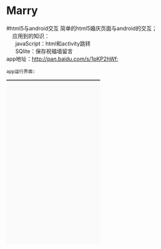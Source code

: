 # Marry
#html5与android交互
   简单的html5婚庆页面与android的交互；<br>
     应用到的知识：<br>
       javaScript：html和activity跳转<br>
       SQlite：保存祝福墙留言<br>
     app地址：http://pan.baidu.com/s/1pKP2hWf;
     
    app运行界面:
 ![image](https://github.com/wuyanhong3/ProjectPhoto/blob/master/image/MARRY.gif)
